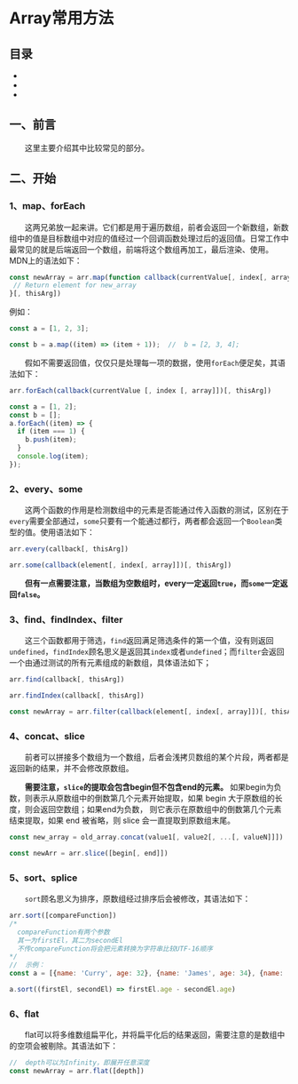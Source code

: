 # Array常用方法

## 目录
- [](#)
- [](#)
- [](#)

## 一、前言
&emsp;&emsp;这里主要介绍其中比较常见的部分。

## 二、开始

### 1、map、forEach

&emsp;&emsp;这两兄弟放一起来讲。它们都是用于遍历数组，前者会返回一个新数组，新数组中的值是目标数组中对应的值经过一个回调函数处理过后的返回值。日常工作中最常见的就是后端返回一个数组，前端将这个数组再加工，最后渲染、使用。MDN上的语法如下：
```js
const newArray = arr.map(function callback(currentValue[, index[, array]]) {
 // Return element for new_array
}[, thisArg])
```
例如：
```js
const a = [1, 2, 3];

const b = a.map((item) => (item + 1));  //  b = [2, 3, 4];
```
&emsp;&emsp;假如不需要返回值，仅仅只是处理每一项的数据，使用`forEach`便足矣，其语法如下：
```js
arr.forEach(callback(currentValue [, index [, array]])[, thisArg])

const a = [1, 2];
const b = [];
a.forEach((item) => {
  if (item === 1) {
    b.push(item);
  }
  console.log(item);
});
```
### 2、every、some
&emsp;&emsp;这两个函数的作用是检测数组中的元素是否能通过传入函数的测试，区别在于`every`需要全部通过，`some`只要有一个能通过都行，两者都会返回一个`Boolean`类型的值。使用语法如下：
```js
arr.every(callback[, thisArg])

arr.some(callback(element[, index[, array]])[, thisArg])
```
&emsp;&emsp;**但有一点需要注意，当数组为空数组时，every一定返回`true`，而`some`一定返回`false`。**

### 3、find、findIndex、filter
&emsp;&emsp;这三个函数都用于筛选，`find`返回满足筛选条件的第一个值，没有则返回`undefined`，`findIndex`顾名思义是返回其`index`或者`undefined`；而`filter`会返回一个由通过测试的所有元素组成的新数组，具体语法如下；
```js
arr.find(callback[, thisArg])

arr.findIndex(callback[, thisArg])

const newArray = arr.filter(callback(element[, index[, array]])[, thisArg])
```
### 4、concat、slice
&emsp;&emsp;前者可以拼接多个数组为一个数组，后者会浅拷贝数组的某个片段，两者都是返回新的结果，并不会修改原数组。

&emsp;&emsp;**需要注意，`slice`的提取会包含begin但不包含end的元素。**
如果begin为负数，则表示从原数组中的倒数第几个元素开始提取，如果 begin 大于原数组的长度，则会返回空数组；如果end为负数， 则它表示在原数组中的倒数第几个元素结束提取，如果 end 被省略，则 slice 会一直提取到原数组末尾。
```js
const new_array = old_array.concat(value1[, value2[, ...[, valueN]]])

const newArr = arr.slice([begin[, end]])
```

### 5、sort、splice
&emsp;&emsp;`sort`顾名思义为排序，原数组经过排序后会被修改，其语法如下：
```js
arr.sort([compareFunction])
/*
  compareFunction有两个参数
  其一为firstEl，其二为secondEl
  不传compareFunction将会把元素转换为字符串比较UTF-16顺序
*/
//  示例：
const a = [{name: 'Curry', age: 32}, {name: 'James', age: 34}, {name: 'Zion', age: 20}];

a.sort((firstEl, secondEl) => firstEl.age - secondEl.age)
```

### 6、flat
&emsp;&emsp;flat可以将多维数组扁平化，并将扁平化后的结果返回，需要注意的是数组中的空项会被剔除。其语法如下：
```js
//  depth可以为Infinity，即展开任意深度
const newArray = arr.flat([depth])
```
